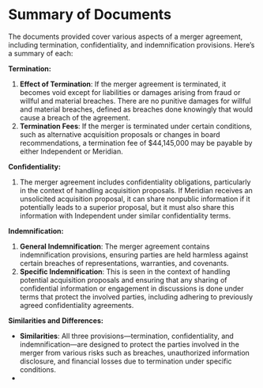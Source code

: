 # Summary of Documents

The documents provided cover various aspects of a merger agreement, including termination, confidentiality, and indemnification provisions. Here’s a summary of each:

**Termination:**
1. **Effect of Termination**: If the merger agreement is terminated, it becomes void except for liabilities or damages arising from fraud or willful and material breaches. There are no punitive damages for willful and material breaches, defined as breaches done knowingly that would cause a breach of the agreement.
2. **Termination Fees**: If the merger is terminated under certain conditions, such as alternative acquisition proposals or changes in board recommendations, a termination fee of $44,145,000 may be payable by either Independent or Meridian.

**Confidentiality:**
1. The merger agreement includes confidentiality obligations, particularly in the context of handling acquisition proposals. If Meridian receives an unsolicited acquisition proposal, it can share nonpublic information if it potentially leads to a superior proposal, but it must also share this information with Independent under similar confidentiality terms.

**Indemnification:**
1. **General Indemnification**: The merger agreement contains indemnification provisions, ensuring parties are held harmless against certain breaches of representations, warranties, and covenants.
2. **Specific Indemnification**: This is seen in the context of handling potential acquisition proposals and ensuring that any sharing of confidential information or engagement in discussions is done under terms that protect the involved parties, including adhering to previously agreed confidentiality agreements.

**Similarities and Differences:**
- **Similarities**: All three provisions—termination, confidentiality, and indemnification—are designed to protect the parties involved in the merger from various risks such as breaches, unauthorized information disclosure, and financial losses due to termination under specific conditions.
-